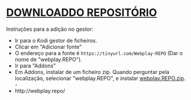 # <a href="[COLOR azure]webplay[/COLOR].REPO.zip">DOWNLOADDO REPOSITÓRIO</a>

Instruções para a adição no gestor:


<p align="left">
  <ul>
    <li>Ir para o Kodi gestor de ficheiros.</li>
    <li>Clicar em "Adicionar fonte"</li>
    <li>O endereço para a fonte é <code>https://tinyurl.com/Webplay-REPO</code> (Dar o nome de "webplay.REPO").</li>
    <li>Ir para "Addons"</li>
    <li>Em Addons, instalar de um ficheiro zip. Quando perguntar pela localização, selecionar "webplay.REPO", e instalar <a href="webplay.REPO.zip">webplay.REPO.zip</a>.</li>
    -
    <li>http://webplay.repo/</li>
    
</ul>

                                      
                                       

</p>

